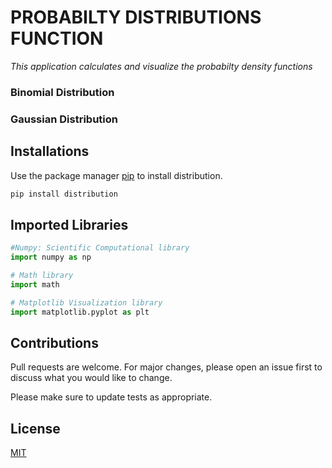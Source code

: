# PROBABILTY DISTRIBUTIONS FUNCTION

_This application calculates and visualize the probabilty density functions_

### Binomial Distribution

### Gaussian Distribution


## Installations
Use the package manager [pip](https://pip.pypa.io/en/stable/) to install distribution.

```bash
pip install distribution
```


## Imported Libraries
```python
#Numpy: Scientific Computational library
import numpy as np

# Math library
import math

# Matplotlib Visualization library
import matplotlib.pyplot as plt

```

## Contributions
Pull requests are welcome. For major changes, please open an issue first to discuss what you would like to change.

Please make sure to update tests as appropriate.

## License
[MIT](https://choosealicense.com/licenses/mit/)
